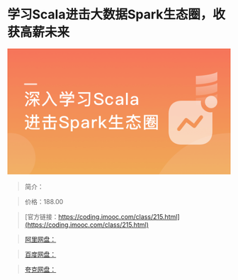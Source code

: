 # 学习Scala进击大数据Spark生态圈，收获高薪未来

![img](../../assets/5fcdfbaf09c5c32b05400304.png)

> 简介：

> 价格：188.00

> [官方链接：https://coding.imooc.com/class/215.html](https://coding.imooc.com/class/215.html)

> [阿里网盘：]()

> [百度网盘：]()

> [夸克网盘：]()
